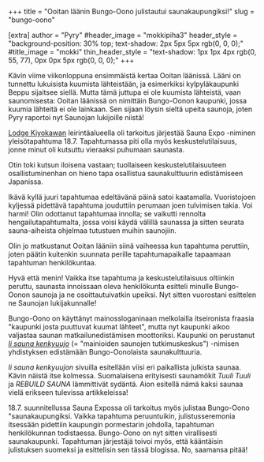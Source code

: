 +++
title = "Ooitan läänin Bungo-Oono julistautui saunakaupungiksi!"
slug = "bungo-oono"

[extra]
author = "Pyry"
#header_image = "mokkipiha3"
header_style = "background-position: 30% top; text-shadow: 2px 5px 5px rgb(0, 0, 0);"
#title_image = "mokki"
thin_header_style = "text-shadow: 1px 1px 4px rgb(0, 55, 77), 0px 0px 5px rgb(0, 0, 0);"
+++

Kävin viime viikonloppuna ensimmäistä kertaa Ooitan läänissä. Lääni on tunnettu lukuisista kuumista lähteistään, ja esimerkiksi kylpyläkaupunki Beppu sijaitsee siellä. Mutta tämä juttupa ei ole kuumista lähteistä, vaan saunomisesta: Ooitan läänissä on nimittäin Bungo-Oonon kaupunki, jossa kuumia lähteitä ei ole lainkaan. Sen sijaan löysin sieltä upeita saunoja, joten Pyry raportoi nyt Saunojan lukijoille niistä!

<!-- more -->

[Lodge Kiyokawan](https://lodge-kiyokawa.jp) leirintäalueella oli tarkoitus järjestää Sauna Expo -niminen yleisötapahtuma 18.7. Tapahtumassa piti olla myös keskustelutilaisuus, jonne minut oli kutsuttu vieraaksi puhumaan saunasta.

Otin toki kutsun iloisena vastaan; tuollaiseen keskustelutilaisuuteen osallistuminenhan on hieno tapa osallistua saunakulttuurin edistämiseen Japanissa.

Ikävä kyllä juuri tapahtumaa edeltävänä päinä satoi kaatamalla. Vuoristojoen kyljessä pidettävä tapahtuma jouduttiin perumaan joen tulvimisen takia. Voi harmi! Olin odottanut tapahtumaa innolla; se vaikutti rennolta hengailutapahtumalta, jossa voisi käydä välillä saunassa ja sitten seurata sauna-aiheista ohjelmaa tutustuen muihin saunojiin.

Olin jo matkustanut Ooitan lääniin siinä vaiheessa kun tapahtuma peruttiin, joten päätin kuitenkin suunnata perille tapahtumapaikalle tapaamaan tapahtuman henkilökuntaa.

Hyvä että menin! Vaikka itse tapahtuma ja keskustelutilaisuus oltiinkin peruttu, saunasta innoissaan oleva henkilökunta esitteli minulle Bungo-Oonon saunoja ja ne osoittautuivatkin upeiksi. Nyt sitten vuorostani esittelen ne Saunojan lukijakunnalle!

Bungo-Oono on käyttänyt mainossloganinaan melkolailla itseironista fraasia "kaupunki josta puuttuvat kuumat lähteet", mutta nyt kaupunki aikoo valjastaa saunan matkailunedistämisen moottoriksi. Kaupunki on perustanut [*Ii sauna kenkyuujo*](https://iisaunalab.com) (= "mainioiden saunojen tutkimuskeskus") -nimisen yhdistyksen edistämään Bungo-Oonolaista saunakulttuuria.

*Ii sauna kenkyuujon* sivuilla esitellään viisi eri paikallista julkista saunaa. Kävin näistä itse kolmessa. Suomalaisena erityisesti saunamökit *Tuuli Tuuli* ja *REBUILD SAUNA* lämmittivät sydäntä. Aion esitellä nämä kaksi saunaa vielä erikseen tulevissa artikkeleissa!

18.7. suunnitellussa Sauna Expossa oli tarkoitus myös julistaa Bungo-Oono "saunakaupungiksi. Vaikka tapahtuma peruuntuikin, julistusseremonia itsessään pidettiin kaupungin pormestarin johdolla, tapahtuman henkilökunnan todistaessa. Bungo-Oono on nyt sitten virallisesti saunakaupunki. Tapahtuman järjestäjä toivoi myös, että kääntäisin julistuksen suomeksi ja esittelisin sen tässä blogissa. No, saamansa pitää!


